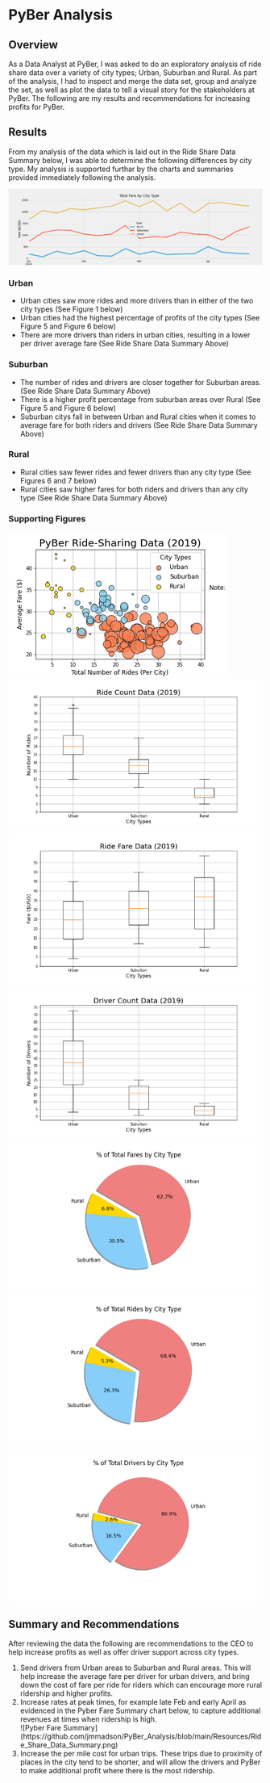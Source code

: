# PyBer Analysis

## Overview 
As a Data Analyst at PyBer, I was asked to do an exploratory analysis of ride share data over a variety of city types; Urban, Suburban and Rural. As part of the analysis, I had to inspect and merge the data set, group and analyze  the set, as well as plot the data to tell a visual story for the stakeholders at PyBer. The following are my results and recommendations for increasing profits for PyBer.

## Results 

From my analysis of the data which is laid out in the Ride Share Data Summary below, I was able to determine the following differences by city type. My analysis is supported furthar by the charts and summaries provided immediately following the analysis. 


![Ride Share Data Summary](https://github.com/jmmadson/PyBer_Analysis/blob/main/Resources/PyBer_fare_summary.png)


### Urban
* Urban cities saw more rides and more drivers than in either of the two city types (See Figure 1 below)
* Urban cities had the highest percentage of profits of the city types (See Figure 5 and Figure 6 below)
* There are more drivers than riders in urban cities, resulting in a lower per driver average fare (See Ride Share Data Summary Above)

### Suburban
* The number of rides and drivers are closer together for Suburban areas. (See Ride Share Data Summary Above)
* There is a higher profit percentage from suburban areas over Rural (See Figure 5 and Figure 6 below)
* Suburban citys fall in between Urban and Rural cities when it comes to average fare for both riders and drivers (See Ride Share Data Summary Above)

### Rural
* Rural cities saw fewer rides and fewer drivers than any city type (See Figures 6 and 7 below)
* Rural cities saw higher fares for both riders and drivers than any city type (See Ride Share Data Summary Above)


### Supporting Figures
![Figure 1 : PyBer Ride-Sharing Data](https://github.com/jmmadson/PyBer_Analysis/blob/main/Resources/Fig1.png?raw=true)
![Figure 2 : Ride Counts](https://github.com/jmmadson/PyBer_Analysis/blob/main/Resources/Fig2.png?raw=true)
![Figure 3 : Fare Rates](https://github.com/jmmadson/PyBer_Analysis/blob/main/Resources/Fig3.png?raw=true)
![Figure 4 : Driver Count](https://github.com/jmmadson/PyBer_Analysis/blob/main/Resources/Fig4.png?raw=true)
![Figure 5 : % of Total Fares by City Type](https://github.com/jmmadson/PyBer_Analysis/blob/main/Resources/Fig5.png?raw=true)
![Figure 6 : % of Total Rides by City Type](https://github.com/jmmadson/PyBer_Analysis/blob/main/Resources/Fig6.png?raw=true)
![Figure 7 : % of Total Drivers by City Type](https://github.com/jmmadson/PyBer_Analysis/blob/main/Resources/Fig7.png?raw=true)


## Summary and Recommendations 

After reviewing the data the following are recommendations to the CEO to help increase profits as well as offer driver support across city types. 

<ol>
<li>Send drivers from Urban areas to Suburban and Rural areas. This will help increase the average fare per driver for urban drivers, and bring down the cost of fare per ride for riders which can encourage more rural ridership and higher profits. </li>

<li>Increase rates at peak times, for example late Feb and early April as evidenced in the Pyber Fare Summary chart below, to capture additional revenues at times when ridership is high.</li>
![Pyber Fare Summary](https://github.com/jmmadson/PyBer_Analysis/blob/main/Resources/Ride_Share_Data_Summary.png)


<li>Increase the per mile cost for urban trips. These trips due to proximity of places in the city tend to be shorter, and will allow the drivers and PyBer to make additional profit where there is the most ridership.</li>
</ol> 